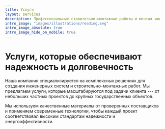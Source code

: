 ```yaml
---
title: Услуги
layout: services
description: Профессиональные строительно-монтажные работы и монтаж инженерных сетей в Кирове. Электромонтаж, вентиляция с рекуперацией, госконтракты. Расчет стоимости бесплатно.
intro_image: "images/illustrations/reading.svg"
intro_image_absolute: true
intro_image_hide_on_mobile: true
---
```


# Услуги, которые обеспечивают надежность и долговечность 

Наша компания специализируется на комплексных решениях для создания инженерных систем и строительно-монтажных работ. Мы предлагаем услуги, которые масштабируются под задачи клиента --- от небольших частных проектов до крупных государственных объектов.

Мы используем качественные материалы от проверенных поставщиков и применяем современные технологии, чтобы каждый проект соответствовал высоким стандартам надежности и энергоэффективности.
